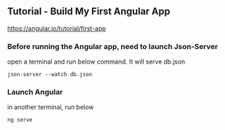 ## Tutorial - Build My First Angular App
https://angular.io/tutorial/first-app

### Before running the Angular app,  need to launch Json-Server
open a terminal and run below command. It will serve db.json
```shell
json-server --watch db.json
```

### Launch Angular
in another terminal, run below
```shell
ng serve
```
